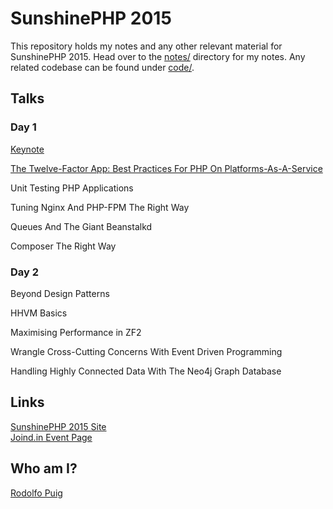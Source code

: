 # SunshinePHP 2015

This repository holds my notes and any other relevant material for SunshinePHP 2015. Head over to the [notes/](notes) directory for my notes. Any related codebase can be found under [code/](code).

## Talks

### Day 1

[Keynote](notes/keynote.md)

[The Twelve-Factor App: Best Practices For PHP On Platforms-As-A-Service](notes/the-twelve-factor-app.md)

Unit Testing PHP Applications

Tuning Nginx And PHP-FPM The Right Way

Queues And The Giant Beanstalkd

Composer The Right Way

### Day 2

Beyond Design Patterns

HHVM Basics

Maximising Performance in ZF2

Wrangle Cross-Cutting Concerns With Event Driven Programming

Handling Highly Connected Data With The Neo4j Graph Database

## Links

[SunshinePHP 2015 Site][1]  
[Joind.in Event Page][2]  

## Who am I?

[Rodolfo Puig][3]  

[1]: http://2015.sunshinephp.com/
[2]: http://joind.in/event/view/2571
[3]: https://about.me/rudisimo

